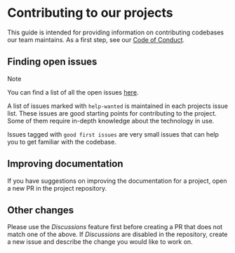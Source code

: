 # Contributing to our projects

This guide is intended for providing information on contributing codebases our
team maintains. As a first step, see our
[Code of Conduct](./CODE_OF_CONDUCT.md).

## Finding open issues

> [!NOTE]  
> You can find a list of all the open issues
> [here](https://github.com/bifravst/help-wanted/issues/2).

A list of issues marked with `help-wanted` is maintained in each projects issue
list. These issues are good starting points for contributing to the project.
Some of them require in-depth knowledge about the technology in use.

Issues tagged with `good first issues` are very small issues that can help you
to get familiar with the codebase.

## Improving documentation

If you have suggestions on improving the documentation for a project, open a new
PR in the project repository.

## Other changes

Please use the _Discussions_ feature first before creating a PR that does not
match one of the above. If _Discussions_ are disabled in the repository, create
a new issue and describe the change you would like to work on.
